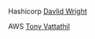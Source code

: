 Hashicorp [Davlid Wright](https://github.com/dawright22)

AWS [Tony Vattathil](https://github.com/tonynv)
